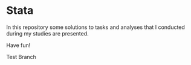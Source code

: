 # Stata

In this repository some solutions to tasks and analyses that I conducted during my studies are presented.

Have fun!

Test Branch
